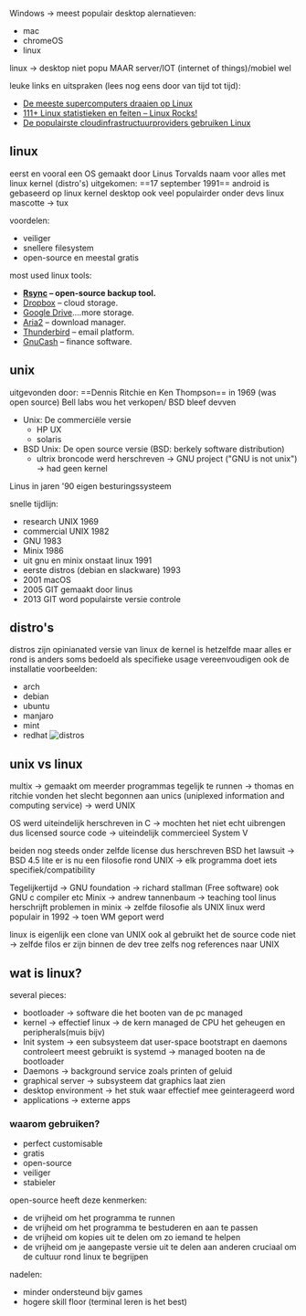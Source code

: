 Windows -> meest populair desktop
alernatieven:
- mac
- chromeOS
- linux

linux -> desktop niet popu MAAR server/IOT (internet of things)/mobiel wel

leuke links en uitspraken (lees nog eens door van tijd tot tijd):
- [De meeste supercomputers draaien op Linux](https://www.top500.org/statistics/details/osfam/1/)
- [111+ Linux statistieken en feiten – Linux Rocks!](https://webtribunal.net/blog/linux-statistics/)
- [De populairste cloudinfrastructuurproviders gebruiken Linux](https://www.linuxfoundation.org/blog/how-amazon-web-services-uses-linux-and-open-source/)

## linux
eerst en vooral een OS gemaakt door Linus Torvalds
naam voor alles met linux kernel (distro's)
uitgekomen: ==17 september 1991== 
android is gebaseerd op linux kernel
desktop ook veel populairder onder devs
linux mascotte -> tux

voordelen:
- veiliger
- snellere filesystem
- open-source en meestal gratis

most used linux tools:
- **[Rsync](https://rsync.samba.org/) – open-source backup tool.**
- [Dropbox](https://www.dropbox.com/?landing=dbv2) – cloud storage.
- [Google Drive](https://www.google.com/drive/)….more storage.
- [Aria2](https://aria2.github.io/) – download manager.
- [Thunderbird](https://www.thunderbird.net/en-GB/) – email platform.
- [GnuCash](https://www.gnucash.org/) – finance software.

## unix
uitgevonden door: ==Dennis Ritchie en Ken Thompson== in 1969 (was open source)
Bell labs wou het verkopen/ BSD bleef devven
- Unix: De commerciële versie
	- HP UX
	- solaris
- BSD Unix: De open source versie (BSD: berkely software distribution)
	- ultrix
broncode werd herschreven -> GNU project ("GNU is not unix") -> had geen kernel

Linus in jaren '90 eigen besturingssysteem

snelle tijdlijn:
- research UNIX 1969
- commercial UNIX 1982
- GNU 1983
- Minix 1986
- uit gnu en minix onstaat linux 1991
- eerste distros (debian en slackware) 1993
- 2001 macOS
- 2005 GIT gemaakt door linus
- 2013 GIT word populairste versie controle

## distro's
distros zijn opinianated versie van linux 
de kernel is hetzelfde maar alles er rond is anders
soms bedoeld als specifieke usage
vereenvoudigen ook de installatie
voorbeelden:
- arch
- debian
- ubuntu
- manjaro 
- mint
- redhat
![distros](https://vwgert.github.io/be-nl/images/01/distros.png)

## unix vs linux
multix -> gemaakt om meerder programmas tegelijk te runnen -> thomas en ritchie vonden het slecht begonnen aan unics (uniplexed information and computing service) -> werd UNIX

OS werd uiteindelijk herschreven in C -> mochten het niet echt uibrengen dus licensed source code -> uiteindelijk commercieel System V

beiden nog steeds onder zelfde license dus herschreven BSD het
lawsuit -> BSD 4.5 lite
er is nu een filosofie rond UNIX -> elk programma doet iets specifiek/compatibility

Tegelijkertijd -> GNU foundation -> richard stallman (Free software)
ook GNU c compiler etc
Minix -> andrew tannenbaum -> teaching tool
linus herschrijft problemen in minix -> zelfde filosofie als UNIX
linux werd populair in 1992 -> toen WM geport werd

linux is eigenlijk een clone van UNIX ook al gebruikt het de source code niet -> zelfde filos
er zijn binnen de dev tree zelfs nog references naar UNIX

## wat is linux?
several pieces:
- bootloader -> software die het booten van de pc managed
- kernel -> effectief linux -> de kern managed de CPU het geheugen en peripherals(muis bijv)
- Init system -> een subsysteem dat user-space bootstrapt en daemons controleert meest gebruikt is systemd -> managed booten na de bootloader
- Daemons -> background service zoals printen of geluid
- graphical server -> subsysteem dat graphics laat zien
- desktop environment -> het stuk waar effectief mee geinterageerd word
- applications -> externe apps

### waarom gebruiken?
- perfect customisable
- gratis
- open-source
- veiliger
- stabieler

open-source heeft deze kenmerken:
- de vrijheid om het programma te runnen
- de vrijheid om het programma te bestuderen en aan te passen
- de vrijheid om kopies uit te delen om zo iemand te helpen
- de vrijheid om je aangepaste versie uit te delen aan anderen
cruciaal om de cultuur rond linux te begrijpen

nadelen:
- minder ondersteund bijv games
- hogere skill floor (terminal leren is het best)


